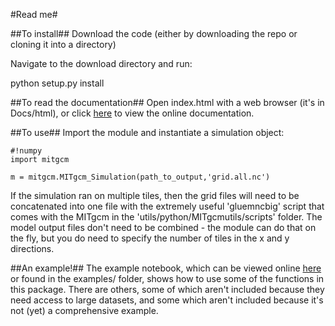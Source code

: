 #Read me#

##To install##
Download the code (either by downloading the repo or cloning it into a directory)

Navigate to the download directory and run:

python setup.py install


##To read the documentation##
Open index.html with a web browser (it's in Docs/html), or click [here](http://edoddridge.bitbucket.org/MITgcm_py/index.html) to view the online documentation.


##To use##
Import the module and instantiate a simulation object:

```
#!numpy
import mitgcm

m = mitgcm.MITgcm_Simulation(path_to_output,'grid.all.nc')
```

If the simulation ran on multiple tiles, then the grid files will need to be concatenated into one file with the extremely useful 'gluemncbig' script that comes with the MITgcm in the 'utils/python/MITgcmutils/scripts' folder. The model output files don't need to be combined - the module can do that on the fly, but you do need to specify the number of tiles in the x and y directions.

##An example!##
The example notebook, which can be viewed online [here](http://nbviewer.ipython.org/urls/bitbucket.org/edoddridge/mitgcm/raw/master/examples/example%20notebook.ipynb/%3Fat%3Dmaster) or found in the examples/ folder, shows how to use some of the functions in this package. There are others, some of which aren't included because they need access to large datasets, and some which aren't included because it's not (yet) a comprehensive example.